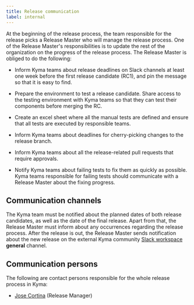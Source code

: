 ```yaml
---
title: Release communication
label: internal
---
```


At the beginning of the release process, the team responsible for the release picks a Release Master who will manage the release process. One of the Release Master's responsibilities is to update the rest of the organization on the progress of the release process. The Release Master is obliged to do the following:

- Inform Kyma teams about release deadlines on Slack channels at least one week before the first release candidate (RC1), and pin the message so that it is easy to find.

- Prepare the environment to test a release candidate. Share access to the testing environment with Kyma teams so that they can test their components before merging the RC.

- Create an excel sheet where all the manual tests are defined and ensure that all tests are executed by responsible teams.

- Inform Kyma teams about deadlines for cherry-picking changes to the release branch.

- Inform Kyma teams about all the release-related pull requests that require approvals.

- Notify Kyma teams about failing tests to fix them as quickly as possible. Kyma teams responsible for failing tests should communicate with a Release Master about the fixing progress.

## Communication channels

The Kyma team must be notified about the planned dates of both release candidates, as well as the date of the final release. Apart from that, the Release Master must inform about any occurrences regarding the release process. After the release is out, the Release Master sends notification about the new release on the external Kyma community [Slack workspace](http://slack.kyma-project.io/) **general** channel.

## Communication persons

The following are contact persons responsible for the whole release process in Kyma:

- [Jose Cortina](https://github.com/jose-cortina) (Release Manager)

